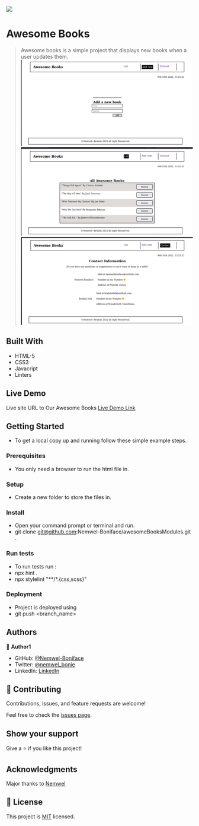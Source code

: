 ![](https://img.shields.io/badge/Microverse-blueviolet)

# Awesome Books

> Awesome books is a simple project that displays new books when a user updates them.
![screenshot](./images/spaadd.png)
![screenshot](./images/spaList.png)
![screenshot](./images/spacontact.png)


## Built With

- HTML-5
- CSS3
- Javacript
- Linters

## Live Demo
Live site URL to Our Awesome Books
[Live Demo Link](https://nemwel-boniface.github.io/awesomeBooksModules/#)


## Getting Started


- To get a local copy up and running follow these simple example steps.

### Prerequisites

- You only need a browser to run the html file in.

### Setup

- Create a new folder to store the files in.

### Install

- Open your command prompt or terminal and run.
- git clone git@github.com:Nemwel-Boniface/awesomeBooksModules.git .


### Run tests

- To run tests run :
- npx hint .
- npx stylelint "**/*.{css,scss}"

### Deployment

- Project is deployed using
- git push <branch_name>



## Authors

👤 **Author1**

- GitHub: [@Nemwel-Boniface ](https://github.com/Nemwel-Boniface)
- Twitter: [@nemwel_bonie](https://twitter.com/nemwel_bonie)
- LinkedIn: [LinkedIn](https://www.linkedin.com/in/nemwel-nyandoro-aa1b2620b/)


## 🤝 Contributing

Contributions, issues, and feature requests are welcome!

Feel free to check the [issues page](https://github.com/Nemwel-Boniface/awesomeBooksModules/issues).

## Show your support

Give a ⭐️ if you like this project!

## Acknowledgments
Major thanks to [Nemwel]()


## 📝 License

This project is [MIT](./MIT.md) licensed.